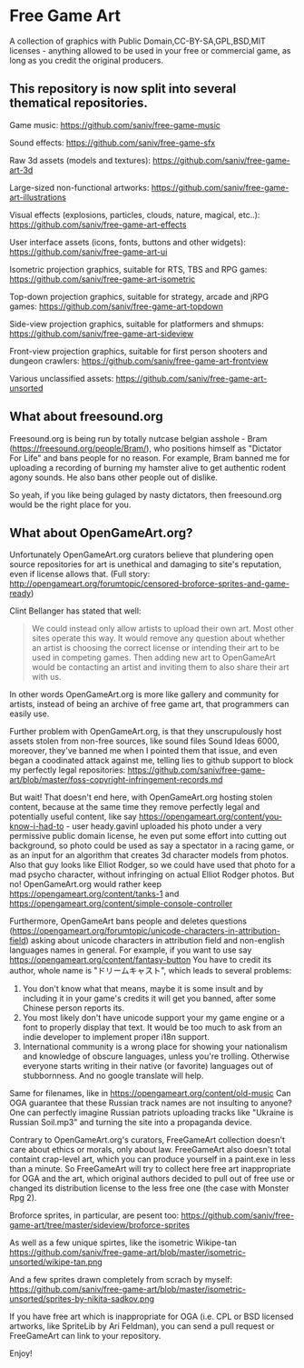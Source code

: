 # Free Game Art
A collection of graphics with Public Domain,CC-BY-SA,GPL,BSD,MIT licenses - anything allowed to be used in your free or commercial game, as long as you credit the original producers.

## This repository is now split into several thematical repositories.

Game music:
https://github.com/saniv/free-game-music

Sound effects:
https://github.com/saniv/free-game-sfx

Raw 3d assets (models and textures):
https://github.com/saniv/free-game-art-3d

Large-sized non-functional artworks:
https://github.com/saniv/free-game-art-illustrations

Visual effects (explosions, particles, clouds, nature, magical, etc..):
https://github.com/saniv/free-game-art-effects

User interface assets (icons, fonts, buttons and other widgets):
https://github.com/saniv/free-game-art-ui

Isometric projection graphics, suitable for RTS, TBS and RPG games:
https://github.com/saniv/free-game-art-isometric

Top-down projection graphics, suitable for strategy, arcade and jRPG games:
https://github.com/saniv/free-game-art-topdown

Side-view projection graphics, suitable for platformers and shmups:
https://github.com/saniv/free-game-art-sideview

Front-view projection graphics, suitable for first person shooters and dungeon crawlers:
https://github.com/saniv/free-game-art-frontview

Various unclassified assets:
https://github.com/saniv/free-game-art-unsorted

## What about freesound.org

Freesound.org is being run by totally nutcase belgian asshole - Bram (https://freesound.org/people/Bram/), who positions himself as "Dictator For Life" and bans people for no reason. For example, Bram banned me for uploading a recording of burning my hamster alive to get authentic rodent agony sounds. He also bans other people out of dislike.

So yeah, if you like being gulaged by nasty dictators, then freesound.org would be the right place for you.

## What about OpenGameArt.org?
Unfortunately OpenGameArt.org curators believe that plundering open source repositories for art is unethical and damaging to site's reputation, even if license allows that. (Full story: http://opengameart.org/forumtopic/censored-broforce-sprites-and-game-ready)

Clint Bellanger has stated that well:
> We could instead only allow artists to upload their own art. Most other sites operate this way. It would remove any question about whether an artist is choosing the correct license or intending their art to be used in competing games. Then adding new art to OpenGameArt would be contacting an artist and inviting them to also share their art with us.

In other words OpenGameArt.org is more like gallery and community for artists, instead of being an archive of free game art, that programmers can easily use.

Further problem with OpenGameArt.org, is that they unscrupulously host assets stolen from non-free sources, like sound files Sound Ideas 6000, moreover, they've banned me when I pointed them that issue, and even began a coodinated attack against me, telling lies to github support to block my perfectly legal repositories: https://github.com/saniv/free-game-art/blob/master/foss-copyright-infringement-records.md

But wait! That doesn't end here, with OpenGameArt.org hosting stolen content, because at the same time they remove perfectly legal and potentially useful content, like say https://opengameart.org/content/you-know-i-had-to  - user heady.gavinl uploaded his photo under a very permissive public domain license, he even put some effort into cutting out background, so photo could be used as say a spectator in a racing game, or as an input for an algorithm that creates 3d character models from photos. Also that guy looks like Elliot Rodger, so we could have used that photo for a mad psycho character, without infringing on actual Elliot Rodger photos. But no! OpenGameArt.org would rather keep https://opengameart.org/content/tanks-1 and https://opengameart.org/content/simple-console-controller

Furthermore, OpenGameArt bans people and deletes questions (https://opengameart.org/forumtopic/unicode-characters-in-attribution-field) asking about unicode characters in attribution field and non-english languages names in general. For example, if you want to use say https://opengameart.org/content/fantasy-button
You have to credit its author, whole name is "ドリームキャスト", which leads to several problems:
1. You don't know what that means, maybe it is some insult and by including it in your game's credits it will get you banned, after some Chinese person reports its.
2. You most likely don't have unicode support your my game engine or a font to properly display that text. It would be too much to ask from an indie developer to implement proper i18n support.
3. International community is a wrong place for showing your nationalism and knowledge of obscure languages, unless you're trolling. Otherwise everyone starts writing in their native (or favorite) languages out of stubbornness. And no google translate will help.

Same for filenames, like in https://opengameart.org/content/old-music Can OGA guarantee that these Russian track names are not insulting to anyone? One can perfectly imagine Russian patriots uploading tracks like "Ukraine is Russian Soil.mp3" and turning the site into a propaganda device.

Contrary to OpenGameArt.org's curators, FreeGameArt collection doesn't care about ethics or morals, only about law. FreeGameArt also doesn't total containt crap-level art, which you can produce yourself in a paint.exe in less than a minute. So FreeGameArt will try to collect here free art inappropriate for OGA and the art, which original authors decided to pull out of free use or changed its distribution license to the less free one (the case with Monster Rpg 2).

Broforce sprites, in particular, are pesent too:
https://github.com/saniv/free-game-art/tree/master/sideview/broforce-sprites

As well as a few unique spirtes, like the isometric Wikipe-tan
https://github.com/saniv/free-game-art/blob/master/isometric-unsorted/wikipe-tan.png

And a few sprites drawn completely from scrach by myself:
https://github.com/saniv/free-game-art/blob/master/isometric-unsorted/sprites-by-nikita-sadkov.png

If you have free art which is inappropriate for OGA (i.e. CPL or BSD licensed artworks, like SpriteLib by Ari Feldman), you can send a pull request or FreeGameArt can link to your repository.

Enjoy!

